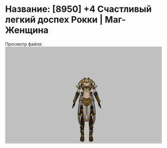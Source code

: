 # Название: [8950] +4 Счастливый легкий доспех Рокки | Маг-Женщина

Просмотр файла:
![p050032.png](p050032.png)